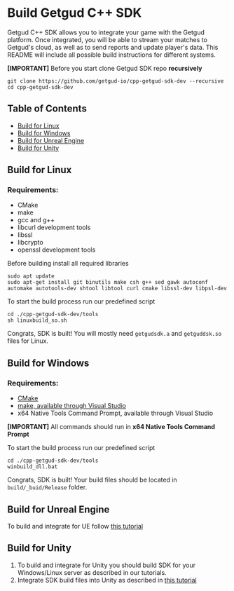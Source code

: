 # Build Getgud C++ SDK

Getgud C++ SDK allows you to integrate your game with the Getgud platform. Once integrated, you will be able to stream your matches to Getgud's cloud, as well as to send reports and update player's data. This README will include all possible build instructions for different systems.


<b>[IMPORTANT]</b> Before you start clone Getgud SDK repo **recursively**
```
git clone https://github.com/getgud-io/cpp-getgud-sdk-dev --recursive
cd cpp-getgud-sdk-dev
```

## Table of Contents

- [Build for Linux](https://github.com/getgud-io/getgud-docs/blob/main/1-Integrations/cpp-build-instructions.md#build-for-linux)
- [Build for Windows](https://github.com/getgud-io/getgud-docs/blob/main/1-Integrations/cpp-build-instructions.md#build-for-windows)
- [Build for Unreal Engine](https://github.com/getgud-io/getgud-docs/blob/main/1-Integrations/cpp-build-instructions.md#build-for-unreal-engine)
- [Build for Unity](https://github.com/getgud-io/getgud-docs/blob/main/1-Integrations/cpp-build-instructions.md#build-for-unity)

## Build for Linux

### Requirements:
- CMake
- make
- gcc and g++
- libcurl development tools
- libssl
- libcrypto
- openssl development tools

Before building install all required libraries
```
sudo apt update
sudo apt-get install git binutils make csh g++ sed gawk autoconf automake autotools-dev shtool libtool curl cmake libssl-dev libpsl-dev
```

To start the build process run our predefined script
```
cd ./cpp-getgud-sdk-dev/tools
sh linuxbuild_so.sh
```

Congrats, SDK is built! You will mostly need `getgudsdk.a` and `getguddsk.so` files for Linux.
 
## Build for Windows

### Requirements:
- [CMake](https://cmake.org/download/)
- [make, available through Visual Studio](https://visualstudio.microsoft.com/downloads/)
- x64 Native Tools Command Prompt, available through Visual Studio

<b>[IMPORTANT]</b> All commands should run in **x64 Native Tools Command Prompt**

To start the build process run our predefined script
```
cd ./cpp-getgud-sdk-dev/tools
winbuild_dll.bat
```

Congrats, SDK is built! Your build files should be located in `build/_buid/Release` folder.

## Build for Unreal Engine

To build and integrate for UE follow [this tutorial](https://github.com/getgud-io/getgud-docs/blob/main/1-Integrations/Unreal%20Engine/unreal-engine-integration.md)


## Build for Unity

1. To build and integrate for Unity you should build SDK for your Windows/Linux server as described in our tutorials.
2. Integrate SDK build files into Unity as described in [this tutorial](https://github.com/getgud-io/getgud-docs/blob/main/1-Integrations/Unity/unity-integration.md)


